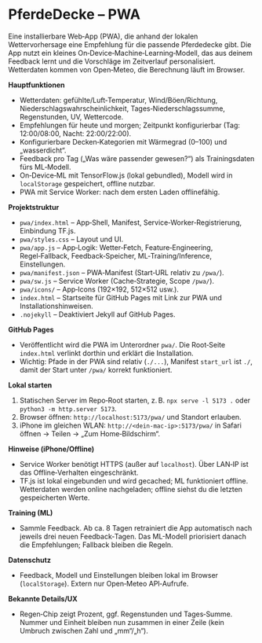 # PferdeDecke – PWA

Eine installierbare Web‑App (PWA), die anhand der lokalen Wettervorhersage eine Empfehlung für die passende Pferdedecke gibt. Die App nutzt ein kleines On‑Device‑Machine‑Learning‑Modell, das aus deinem Feedback lernt und die Vorschläge im Zeitverlauf personalisiert. Wetterdaten kommen von Open‑Meteo, die Berechnung läuft im Browser.

**Hauptfunktionen**
- Wetterdaten: gefühlte/Luft‑Temperatur, Wind/Böen/Richtung, Niederschlagswahrscheinlichkeit, Tages‑Niederschlagssumme, Regenstunden, UV, Wettercode.
- Empfehlungen für heute und morgen; Zeitpunkt konfigurierbar (Tag: 12:00/08:00, Nacht: 22:00/22:00).
- Konfigurierbare Decken‑Kategorien mit Wärmegrad (0–100) und „wasserdicht“.
- Feedback pro Tag („Was wäre passender gewesen?“) als Trainingsdaten fürs ML‑Modell.
- On‑Device‑ML mit TensorFlow.js (lokal gebundled), Modell wird in `localStorage` gespeichert, offline nutzbar.
- PWA mit Service Worker: nach dem ersten Laden offlinefähig.

**Projektstruktur**
- `pwa/index.html` – App‑Shell, Manifest, Service‑Worker‑Registrierung, Einbindung TF.js.
- `pwa/styles.css` – Layout und UI.
- `pwa/app.js` – App‑Logik: Wetter‑Fetch, Feature‑Engineering, Regel‑Fallback, Feedback‑Speicher, ML‑Training/Inference, Einstellungen.
- `pwa/manifest.json` – PWA‑Manifest (Start‑URL relativ zu `/pwa/`).
- `pwa/sw.js` – Service Worker (Cache‑Strategie, Scope `/pwa/`).
- `pwa/icons/` – App‑Icons (192×192, 512×512 usw.).
- `index.html` – Startseite für GitHub Pages mit Link zur PWA und Installationshinweisen.
- `.nojekyll` – Deaktiviert Jekyll auf GitHub Pages.

**GitHub Pages**
- Veröffentlicht wird die PWA im Unterordner `pwa/`. Die Root‑Seite `index.html` verlinkt dorthin und erklärt die Installation.
- Wichtig: Pfade in der PWA sind relativ (`./...`), Manifest `start_url` ist `./`, damit der Start unter `/pwa/` korrekt funktioniert.

**Lokal starten**
1) Statischen Server im Repo‑Root starten, z. B. `npx serve -l 5173 .` oder `python3 -m http.server 5173`.
2) Browser öffnen: `http://localhost:5173/pwa/` und Standort erlauben.
3) iPhone im gleichen WLAN: `http://<dein-mac-ip>:5173/pwa/` in Safari öffnen → Teilen → „Zum Home‑Bildschirm“.

**Hinweise (iPhone/Offline)**
- Service Worker benötigt HTTPS (außer auf `localhost`). Über LAN‑IP ist das Offline‑Verhalten eingeschränkt.
- TF.js ist lokal eingebunden und wird gecached; ML funktioniert offline. Wetterdaten werden online nachgeladen; offline siehst du die letzten gespeicherten Werte.

**Training (ML)**
- Sammle Feedback. Ab ca. 8 Tagen retrainiert die App automatisch nach jeweils drei neuen Feedback-Tagen. Das ML-Modell priorisiert danach die Empfehlungen; Fallback bleiben die Regeln.

**Datenschutz**
- Feedback, Modell und Einstellungen bleiben lokal im Browser (`localStorage`). Extern nur Open‑Meteo API‑Aufrufe.

**Bekannte Details/UX**
- Regen‑Chip zeigt Prozent, ggf. Regenstunden und Tages‑Summe. Nummer und Einheit bleiben nun zusammen in einer Zeile (kein Umbruch zwischen Zahl und „mm“/„h“).
